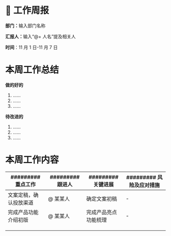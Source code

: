 # 📔 工作周报

<strong>部门：</strong>输入部门名称

<strong>汇报人：</strong>输入“@+ 人名”提及相关人

<strong>时间</strong>：11 月 1 日-11 月 7 日

# 本周工作总结

<strong>做的好的</strong>

1. ......
2. ......
3. ......

<strong>待改进的</strong>

1. ......
2. ......
3. ......

# 本周工作内容

| ######### 重点工作     | ######### 跟进人 | ######### 关键进展   | ######### 风险及应对措施 |
| ---------------------- | ---------------- | -------------------- | ------------------------ |
| 文案定稿，确认投放渠道 | @ 某某人         | 确定文案初稿         | -                        |
| 完成产品功能介绍初版   | @ 某某人         | 完成产品亮点功能梳理 | -                        |
|                        |                  |                      |                          |
|                        |                  |                      |                          |
|                        |                  |                      |                          |
